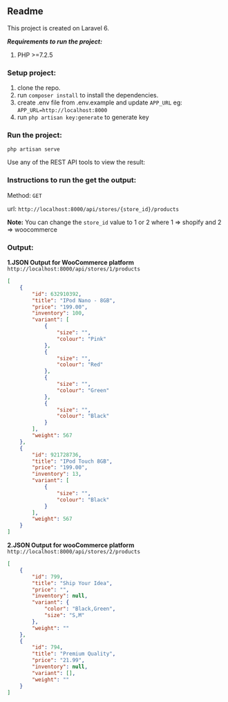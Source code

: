 ## Readme
This project is created on Laravel 6.

***Requirements to run the project:***
1. PHP >=7.2.5

### Setup project:
1. clone the repo.
1. run ```composer install``` to install the dependencies.
1. create .env file from .env.example and update ```APP_URL``` eg: ```APP_URL=http://localhost:8000```
1. run ```php artisan key:generate``` to generate key

### Run the project:
```php artisan serve```

Use any of the REST API tools to view the result:

### Instructions to run the get the output:
Method: ```GET```

url: ```http://localhost:8000/api/stores/{store_id}/products```

**Note:** You can change the ```store_id``` value to 1 or 2 where 1 =>  shopify and 2 => woocommerce

### Output:
**1.JSON Output for WooCommerce platform**
```http://localhost:8000/api/stores/1/products```
```JSON
[
    {
        "id": 632910392,
        "title": "IPod Nano - 8GB",
        "price": "199.00",
        "inventory": 100,
        "variant": [
            {
                "size": "",
                "colour": "Pink"
            },
            {
                "size": "",
                "colour": "Red"
            },
            {
                "size": "",
                "colour": "Green"
            },
            {
                "size": "",
                "colour": "Black"
            }
        ],
        "weight": 567
    },
    {
        "id": 921728736,
        "title": "IPod Touch 8GB",
        "price": "199.00",
        "inventory": 13,
        "variant": [
            {
                "size": "",
                "colour": "Black"
            }
        ],
        "weight": 567
    }
]
```

**2.JSON Output for wooCommerce platform**
```http://localhost:8000/api/stores/2/products```
```JSON
[
    {
        "id": 799,
        "title": "Ship Your Idea",
        "price": "",
        "inventory": null,
        "variant": {
            "color": "Black,Green",
            "size": "S,M"
        },
        "weight": ""
    },
    {
        "id": 794,
        "title": "Premium Quality",
        "price": "21.99",
        "inventory": null,
        "variant": [],
        "weight": ""
    }
]
```
